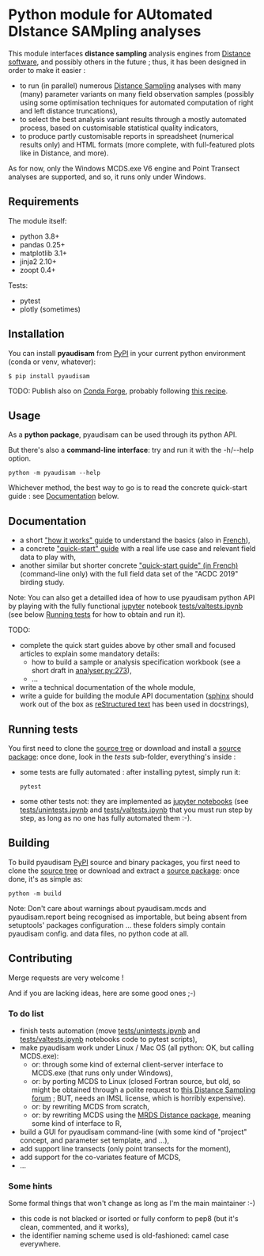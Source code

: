 # Python module for AUtomated DIstance SAMpling analyses

This module interfaces **distance sampling** analysis engines from [Distance software](https://distancesampling.org/), and possibly others in the future ; thus, it has been designed in order to make it easier :
* to run (in parallel) numerous [Distance Sampling](https://en.wikipedia.org/wiki/Distance_sampling) analyses with many (many) parameter variants on many field observation samples
  (possibly using some optimisation techniques for automated computation of right and left distance truncations),
* to select the best analysis variant results through a mostly automated process, based on customisable statistical
  quality indicators,
* to produce partly customisable reports in spreadsheet (numerical results only) and HTML formats
  (more complete, with full-featured plots like in Distance, and more).

As for now, only the Windows MCDS.exe V6 engine and Point Transect analyses are supported, and so, it runs only under Windows.

## Requirements

The module itself:
* python 3.8+
* pandas 0.25+
* matplotlib 3.1+
* jinja2 2.10+
* zoopt 0.4+

Tests:
* pytest
* plotly (sometimes)

## Installation

You can install **pyaudisam** from [PyPI](https://pypi.org/project/pyaudisam/)
in your current python environment (conda or venv, whatever):

`$ pip install pyaudisam`

TODO: Publish also on [Conda Forge](https://conda-forge.org/), probably following
      [this recipe](https://jacobtomlinson.dev/posts/2020/publishing-open-source-python-packages-on-github-pypi-and-conda-forge/#conda-forge).  

## Usage

As a **python package**, pyaudisam can be used through its python API.

But there's also a **command-line interface**: try and run it with the -h/--help option.

`python -m pyaudisam --help`

Whichever method, the best way to go is to read the concrete quick-start guide : see [Documentation](#documentation) below.

## Documentation

* a short ["how it works" guide](./docs/how-it-works/how-it-works-en.md) to understand the basics (also in [French](https://github.com/denmedius/pyaudisam/tree/main/docs/how-it-works/how-it-works-fr.md)),
* a concrete ["quick-start" guide](./docs/howto-acdc19-nat/howto.md) with a real life use case and relevant field data to play with,
* another similar but shorter concrete ["quick-start guide" (in French)](https://sylbor63.pagesperso-orange.fr/ds/acdc19/materiau-public.zip) (command-line only) with the full field data set of the "ACDC 2019" birding study.

Note: You can also get a detailled idea of how to use pyaudisam python API by playing with the fully functional [jupyter](https://jupyter.org/) notebook [tests/valtests.ipynb](./tests/valtests.ipynb) (see below [Running tests](#running-tests) for how to obtain and run it).

TODO:
* complete the quick start guides above by other small and focused articles to explain some mandatory details:
  - how to build a sample or analysis specification workbook (see a short draft in [analyser.py:273](./pyaudisam/analyser.py)),
  - ...
* write a technical documentation of the whole module,
* write a guide for building the module API documentation ([sphinx](https://www.sphinx-doc.org/) should work out of the box as [reStructured text](https://en.wikipedia.org/wiki/ReStructuredText) has been used in docstrings),

## Running tests

You first need to clone the [source tree](https://github.com/denmedius/pyaudisam) or download and install
a [source package](https://pypi.org/project/pyaudisam/#files): once done, look in the _tests_ sub-folder, 
everything's inside :
* some tests are fully automated : after installing pytest, simply run it:

  `pytest`

* some other tests not: they are implemented as [jupyter notebooks](https://jupyter.org/) (see [tests/unintests.ipynb](./tests/unintests.ipynb) and [tests/valtests.ipynb](./tests/valtests.ipynb) that you must run step by step, as long as no one has fully automated them :-).

## Building

To build pyaudisam [PyPI](https://pypi.org/project/pyaudisam/) source and binary packages, you first need to clone the [source tree](https://github.com/denmedius/pyaudisam) or download and extract a [source package](https://pypi.org/project/pyaudisam/#files): once done, it's as simple as:

`python -m build`

Note: Don't care about warnings about pyaudisam.mcds and pyaudisam.report being recognised as importable,
 but being absent from setuptools' packages configuration ... these folders simply contain
 pyaudisam config. and data files, no python code at all.

## Contributing

Merge requests are very welcome !

And if you are lacking ideas, here are some good ones ;-)

### To do list

* finish tests automation (move [tests/unintests.ipynb](./tests/unintests.ipynb) and [tests/valtests.ipynb](./tests/valtests.ipynb) notebooks code to pytest scripts),
* make pyaudisam work under Linux / Mac OS (all python: OK, but calling MCDS.exe):
  - or: through some kind of external client-server interface to MCDS.exe (that runs only under Windows),
  - or: by porting MCDS to Linux (closed Fortran source, but old, so might be obtained through a polite request to [this Distance Sampling forum](https://groups.google.com/g/distance-sampling) ; BUT, needs an IMSL license, which is horribly expensive).
  - or: by rewriting MCDS from scratch,
  - or: by rewriting MCDS using the [MRDS Distance package](https://distancesampling.org/), meaning some kind of interface to R,
* build a GUI for pyaudisam command-line (with some kind of "project" concept, and parameter set template, and ...),
* add support line transects (only point transects for the moment),
* add support for the co-variates feature of MCDS,
* ...

### Some hints

Some formal things that won't change as long as I'm the main maintainer :-)
* this code is not blacked or isorted or fully conform to pep8 (but it's clean, commented, and it works),
* the identifier naming scheme used is old-fashioned: camel case everywhere.
